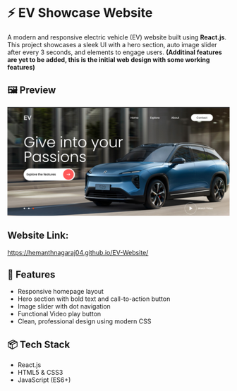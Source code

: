 # ⚡ EV Showcase Website

A modern and responsive electric vehicle (EV) website built using **React.js**. This project showcases a sleek UI with a hero section, auto image slider after every 3 seconds, and elements to engage users. **(Additinal features are yet to be added, this is the initial web design with some working features)**

## 🖼️ Preview

![Website Preview](./public/home.png)

## Website Link:
https://hemanthnagaraj04.github.io/EV-Website/

## 🚀 Features

- Responsive homepage layout
- Hero section with bold text and call-to-action button
- Image slider with dot navigation
- Functional Video play button
- Clean, professional design using modern CSS

## 📦 Tech Stack

- React.js
- HTML5 & CSS3
- JavaScript (ES6+)

